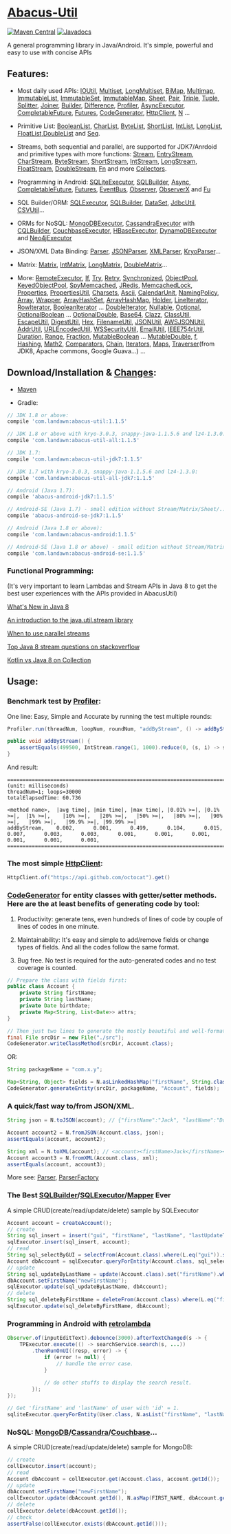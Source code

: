 # [Abacus-Util](http://www.landawn.com)

[![Maven Central](https://img.shields.io/maven-central/v/com.landawn/abacus-util.svg)](https://maven-badges.herokuapp.com/maven-central/com.landawn/abacus-util/)
[![Javadocs](https://www.javadoc.io/badge/com.landawn/abacus-util-all.svg)](https://www.javadoc.io/doc/com.landawn/abacus-util-all)

A general programming library in Java/Android. It's simple, powerful and easy to use with concise APIs

## Features:

* Most daily used APIs: [IOUtil][], [Multiset][], [LongMultiset][], [BiMap][], [Multimap][], [ImmutableList][], [ImmutableSet][], [ImmutableMap][], [Sheet][], [Pair][], [Triple][], [Tuple][], [Splitter][], [Joiner][], [Builder][], [Difference][], [Profiler][], [AsyncExecutor][], [CompletableFuture][], [Futures][], [CodeGenerator][], [HttpClient][], [N][] ...

* Primitive List: [BooleanList][], [CharList][], [ByteList][], [ShortList][], [IntList][], [LongList][], [FloatList][],[DoubleList][] and [Seq][].

* Streams, both sequential and parallel, are supported for JDK7/Anrdoid and primitive types with more functions: [Stream][], [EntryStream][], [CharStream][], [ByteStream][], [ShortStream][], [IntStream][], [LongStream][], [FloatStream][], [DoubleStream][], [Fn][] and more [Collectors][].

* Programming in Android: [SQLiteExecutor][], [SQLBuilder][], [Async][], [CompletableFuture][CompletableFuture_Android], [Futures][Futures_Android], [EventBus][], [Observer][], [ObserverX][] and [Fu][]

* SQL Builder/ORM: [SQLExecutor][], [SQLBuilder][], [DataSet][], [JdbcUtil][], [CSVUtil][]...

* ORMs for NoSQL: [MongoDBExecutor][], [CassandraExecutor][] with [CQLBuilder][], [CouchbaseExecutor][], [HBaseExecutor][], [DynamoDBExecutor][] and [Neo4jExecutor][]

* JSON/XML Data Binding: [Parser][], [JSONParser][], [XMLParser][], [KryoParser][]...

* Matrix: [Matrix][], [IntMatrix][], [LongMatrix][], [DoubleMatrix][]...

* More: [RemoteExecutor](https://static.javadoc.io/com.landawn/abacus-util-all/1.1.5/com/landawn/abacus/util/RemoteExecutor.html),
[If](https://static.javadoc.io/com.landawn/abacus-util-all/1.1.5/com/landawn/abacus/util/If.html),
[Try](https://static.javadoc.io/com.landawn/abacus-util-all/1.1.5/com/landawn/abacus/util/Try.html),
[Retry](https://static.javadoc.io/com.landawn/abacus-util-all/1.1.5/com/landawn/abacus/util/Retry.html),
[Synchronized](https://static.javadoc.io/com.landawn/abacus-util-all/1.1.5/com/landawn/abacus/util/Synchronized.html),
[ObjectPool](https://static.javadoc.io/com.landawn/abacus-util-all/1.1.5/com/landawn/abacus/pool/ObjectPool.html),
[KeyedObjectPool](https://static.javadoc.io/com.landawn/abacus-util-all/1.1.5/com/landawn/abacus/pool/KeyedObjectPool.html),
[SpyMemcached](https://static.javadoc.io/com.landawn/abacus-util-all/1.1.5/com/landawn/abacus/cache/SpyMemcached.html),
[JRedis](https://static.javadoc.io/com.landawn/abacus-util-all/1.1.5/com/landawn/abacus/cache/JRedis.html),
[MemcachedLock](https://static.javadoc.io/com.landawn/abacus-util-all/1.1.5/com/landawn/abacus/util/MemcachedLock.html),
[Properties](https://static.javadoc.io/com.landawn/abacus-util-all/1.1.5/com/landawn/abacus/util/Properties.html),
[PropertiesUtil](https://static.javadoc.io/com.landawn/abacus-util-all/1.1.5/com/landawn/abacus/util/PropertiesUtil.html),
[Charsets](https://static.javadoc.io/com.landawn/abacus-util-all/1.1.5/com/landawn/abacus/util/Charsets.html),
[Ascii](https://static.javadoc.io/com.landawn/abacus-util-all/1.1.5/com/landawn/abacus/util/Ascii.html),
[CalendarUnit](https://static.javadoc.io/com.landawn/abacus-util-all/1.1.5/com/landawn/abacus/util/CalendarUnit.html),
[NamingPolicy](https://static.javadoc.io/com.landawn/abacus-util-all/1.1.5/com/landawn/abacus/util/NamingPolicy.html),
[Array](https://static.javadoc.io/com.landawn/abacus-util-all/1.1.5/com/landawn/abacus/util/Array.html),
[Wrapper](https://static.javadoc.io/com.landawn/abacus-util-all/1.1.5/com/landawn/abacus/util/Wrapper.html),
[ArrayHashSet](https://static.javadoc.io/com.landawn/abacus-util-all/1.1.5/com/landawn/abacus/util/ArrayHashSet.html),
[ArrayHashMap](https://static.javadoc.io/com.landawn/abacus-util-all/1.1.5/com/landawn/abacus/util/ArrayHashMap.html),
[Holder](https://static.javadoc.io/com.landawn/abacus-util-all/1.1.5/com/landawn/abacus/util/Holder.html),
[LineIterator](https://static.javadoc.io/com.landawn/abacus-util-all/1.1.5/com/landawn/abacus/util/LineIterator.html),
[RowIterator](https://static.javadoc.io/com.landawn/abacus-util-all/1.1.5/com/landawn/abacus/util/RowIterator.html),
[BooleanIterator](https://static.javadoc.io/com.landawn/abacus-util-all/1.1.5/com/landawn/abacus/util/BooleanIterator.html)
...
[DoubleIterator](https://static.javadoc.io/com.landawn/abacus-util-all/1.1.5/com/landawn/abacus/util/DoubleIterator.html),
[Nullable](https://static.javadoc.io/com.landawn/abacus-util-all/1.1.5/com/landawn/abacus/util/Nullable.html),
[Optional](https://static.javadoc.io/com.landawn/abacus-util-all/1.1.5/com/landawn/abacus/util/Optional.html),
[OptionalBoolean](https://static.javadoc.io/com.landawn/abacus-util-all/1.1.5/com/landawn/abacus/util/OptionalBoolean.html)
...
[OptionalDouble](https://static.javadoc.io/com.landawn/abacus-util-all/1.1.5/com/landawn/abacus/util/OptionalDouble.html),
[Base64](https://static.javadoc.io/com.landawn/abacus-util-all/1.1.5/com/landawn/abacus/util/Base64.html),
[Clazz](https://static.javadoc.io/com.landawn/abacus-util-all/1.1.5/com/landawn/abacus/util/Clazz.html),
[ClassUtil](https://static.javadoc.io/com.landawn/abacus-util-all/1.1.5/com/landawn/abacus/util/ClassUtil.html),
[EscapeUtil](https://static.javadoc.io/com.landawn/abacus-util-all/1.1.5/com/landawn/abacus/util/EscapeUtil.html),
[DigestUtil](https://static.javadoc.io/com.landawn/abacus-util-all/1.1.5/com/landawn/abacus/util/DigestUtil.html),
[Hex](https://static.javadoc.io/com.landawn/abacus-util-all/1.1.5/com/landawn/abacus/util/Hex.html),
[FilenameUtil](https://static.javadoc.io/com.landawn/abacus-util-all/1.1.5/com/landawn/abacus/util/FilenameUtil.html),
[JSONUtil](https://static.javadoc.io/com.landawn/abacus-util-all/1.1.5/com/landawn/abacus/util/JSONUtil.html),
[AWSJSONUtil](https://static.javadoc.io/com.landawn/abacus-util-all/1.1.5/com/landawn/abacus/util/AWSJSONUtil.html),
[AddrUtil](https://static.javadoc.io/com.landawn/abacus-util-all/1.1.5/com/landawn/abacus/util/AddrUtil.html),
[URLEncodedUtil](https://static.javadoc.io/com.landawn/abacus-util-all/1.1.5/com/landawn/abacus/util/URLEncodedUtil.html),
[WSSecurityUtil](https://static.javadoc.io/com.landawn/abacus-util-all/1.1.5/com/landawn/abacus/util/WSSecurityUtil.html),
[EmailUtil](https://static.javadoc.io/com.landawn/abacus-util-all/1.1.5/com/landawn/abacus/util/EmailUtil.html),
[IEEE754rUtil](https://static.javadoc.io/com.landawn/abacus-util-all/1.1.5/com/landawn/abacus/util/IEEE754rUtil.html),
[Duration](https://static.javadoc.io/com.landawn/abacus-util-all/1.1.5/com/landawn/abacus/util/Duration.html),
[Range](https://static.javadoc.io/com.landawn/abacus-util-all/1.1.5/com/landawn/abacus/util/Range.html),
[Fraction](https://static.javadoc.io/com.landawn/abacus-util-all/1.1.5/com/landawn/abacus/util/Fraction.html),
[MutableBoolean](https://static.javadoc.io/com.landawn/abacus-util-all/1.1.5/com/landawn/abacus/util/MutableBoolean.html)
...
[MutableDouble](https://static.javadoc.io/com.landawn/abacus-util-all/1.1.5/com/landawn/abacus/util/MutableDouble.html),
[f](https://static.javadoc.io/com.landawn/abacus-util-all/1.1.5/com/landawn/abacus/util/f.html),
[Hashing](https://static.javadoc.io/com.landawn/abacus-util-all/1.1.5/com/landawn/abacus/hash/Hashing.html),
[Math2](https://static.javadoc.io/com.landawn/abacus-util-all/1.1.5/com/landawn/abacus/util/Math2.html),
[Comparators](https://static.javadoc.io/com.landawn/abacus-util-all/1.1.5/com/landawn/abacus/util/Comparators.html),
[Chain](https://static.javadoc.io/com.landawn/abacus-util-all/1.1.5/com/landawn/abacus/util/Chain.html),
[Iterators](https://static.javadoc.io/com.landawn/abacus-util-all/1.1.5/com/landawn/abacus/util/Iterators.html),
[Maps](https://static.javadoc.io/com.landawn/abacus-util-all/1.1.5/com/landawn/abacus/util/Maps.html),
[Traverser](https://static.javadoc.io/com.landawn/abacus-util-all/1.1.5/com/landawn/abacus/util/Traverser.html)(from JDK8, Apache commons, Google Guava...) ...


## Download/Installation & [Changes](https://github.com/landawn/AbacusUtil/blob/master/CHANGES.md):

* [Maven](http://search.maven.org/#search%7Cga%7C1%7Cg%3A%22com.landawn%22)

* Gradle:
```gradle
// JDK 1.8 or above:
compile 'com.landawn:abacus-util:1.1.5'

// JDK 1.8 or above with kryo-3.0.3, snappy-java-1.1.5.6 and lz4-1.3.0:
compile 'com.landawn:abacus-util-all:1.1.5'

// JDK 1.7:
compile 'com.landawn:abacus-util-jdk7:1.1.5'

// JDK 1.7 with kryo-3.0.3, snappy-java-1.1.5.6 and lz4-1.3.0:
compile 'com.landawn:abacus-util-all-jdk7:1.1.5'

// Android (Java 1.7):
compile 'abacus-android-jdk7:1.1.5'

// Android-SE (Java 1.7) - small edition without Stream/Matrix/Sheet/...:
compile 'abacus-android-se-jdk7:1.1.5'

// Android (Java 1.8 or above):
compile 'com.landawn:abacus-android:1.1.5'

// Android-SE (Java 1.8 or above) - small edition without Stream/Matrix/Sheet/...:
compile 'com.landawn:abacus-android-se:1.1.5'
```
### Functional Programming:
(It's very important to learn Lambdas and Stream APIs in Java 8 to get the best user experiences with the APIs provided in AbacusUtil)

[What's New in Java 8](https://leanpub.com/whatsnewinjava8/read)

[An introduction to the java.util.stream library](https://www.ibm.com/developerworks/library/j-java-streams-1-brian-goetz/index.html)

[When to use parallel streams](http://gee.cs.oswego.edu/dl/html/StreamParallelGuidance.html)

[Top Java 8 stream questions on stackoverflow](./Top_java_8_stream_questions_so.md)

[Kotlin vs Java 8 on Collection](./Java_Kotlin.md)


## Usage:

### Benchmark test by [Profiler][]:

One line: Easy, Simple and Accurate by running the test multiple rounds:
```java
Profiler.run(threadNum, loopNum, roundNum, "addByStream", () -> addByStream()).printResult();

public void addByStream() {
    assertEquals(499500, IntStream.range(1, 1000).reduce(0, (s, i) -> s += i));
}

```
And result:
```
========================================================================================================================
(unit: milliseconds)
threadNum=1; loops=30000
totalElapsedTime: 60.736

<method name>,  |avg time|, |min time|, |max time|, |0.01% >=|, |0.1% >=|,  |1% >=|,    |10% >=|,   |20% >=|,   |50% >=|,   |80% >=|,   |90% >=|,   |99% >=|,   |99.9% >=|, |99.99% >=|
addByStream,    0.002,      0.001,      0.499,      0.104,      0.015,      0.007,      0.003,      0.003,      0.001,      0.001,      0.001,      0.001,      0.001,      0.001,      
========================================================================================================================
```
### The most simple [HttpClient][]:

```java
HttpClient.of("https://api.github.com/octocat").get()
```

### [CodeGenerator](https://static.javadoc.io/com.landawn/abacus-util-all/1.1.5/com/landawn/abacus/util/CodeGenerator.html) for entity classes with getter/setter methods. Here are the at least benefits of generating code by tool:

1. Productivity: generate tens, even hundreds of lines of code by couple of lines of codes in one minute.

2. Maintainability: It's easy and simple to add/remove fields or change types of fields. And all the codes follow the same format.

3. Bug free. No test is required for the auto-generated codes and no test coverage is counted. 

```java
// Prepare the class with fields first:
public class Account {
    private String firstName;
    private String lastName;
    private Date birthdate;
    private Map<String, List<Date>> attrs;
}

// Then just two lines to generate the mostly beautiful and well-formatted entity class:
final File srcDir = new File("./src");
CodeGenerator.writeClassMethod(srcDir, Account.class);
```
OR:

```java
String packageName = "com.x.y";

Map<String, Object> fields = N.asLinkedHashMap("firstName", String.class, "lastName", String.class, "birthdate", Date.class, "attrs", "Map<String, List<java.sql.Date>>");
CodeGenerator.generateEntity(srcDir, packageName, "Account", fields);
```

### A quick/fast way to/from JSON/XML.
```java
String json = N.toJSON(account); // {"firstName":"Jack", "lastName":"Do", "birthDate":1495815803177}

Account account2 = N.fromJSON(Account.class, json);
assertEquals(account, account2);

String xml = N.toXML(account); // <account><firstName>Jack</firstName><lastName>Do</lastName><birthDate>1495815803177</birthDate></account>
Account account3 = N.fromXML(Account.class, xml);
assertEquals(account, account3);
```

More see: [Parser](https://static.javadoc.io/com.landawn/abacus-util-all/1.1.5/com/landawn/abacus/parser/Parser.html), [ParserFactory](https://static.javadoc.io/com.landawn/abacus-util-all/1.1.5/com/landawn/abacus/parser/ParserFactory.html)

### The Best [SQLBuilder][]/[SQLExecutor][]/[Mapper] Ever
A simple CRUD(create/read/update/delete) sample by SQLExecutor

```java
Account account = createAccount();
// create
String sql_insert = insert("gui", "firstName", "lastName", "lastUpdateTime").into(Account.class).sql();
sqlExecutor.insert(sql_insert, account);
// read
String sql_selectByGUI = selectFrom(Account.class).where(L.eq("gui")).sql();
Account dbAccount = sqlExecutor.queryForEntity(Account.class, sql_selectByGUI, account);
// update
String sql_updateByLastName = update(Account.class).set("firstName").where(L.eq("lastName")).sql();
dbAccount.setFirstName("newFirstName");
sqlExecutor.update(sql_updateByLastName, dbAccount);
// delete
String sql_deleteByFirstName = deleteFrom(Account.class).where(L.eq("firstName)).sql();
sqlExecutor.update(sql_deleteByFirstName, dbAccount);
```

### Programming in Android with [retrolambda](https://github.com/orfjackal/retrolambda)

```java
Observer.of(inputEditText).debounce(3000).afterTextChanged(s -> {
    TPExecutor.execute(() -> searchService.search(s, ...))
        .thenRunOnUI((resp, error) -> {
            if (error != null) {
                // handle the error case.
            }
            
            // do other stuffs to display the search result.            
        });
});

// Get 'firstName' and 'lastName' of user with 'id' = 1.             
sqliteExecutor.queryForEntity(User.class, N.asList("firstName", "lastName"), eq("id", 1));
```

### NoSQL: [MongoDB][MongoDBExecutor]/[Cassandra][CassandraExecutor]/[Couchbase][CouchbaseExecutor]...
A simple CRUD(create/read/update/delete) sample for MongoDB:
```java
// create
collExecutor.insert(account);
// read
Account dbAccount = collExecutor.get(Account.class, account.getId());
// update
dbAccount.setFirstName("newFirstName");
collExecutor.update(dbAccount.getId(), N.asMap(FIRST_NAME, dbAccount.getFirstName()));
// delete
collExecutor.delete(dbAccount.getId());
// check
assertFalse(collExecutor.exists(dbAccount.getId()));
```


[IOUtil]: https://static.javadoc.io/com.landawn/abacus-util-all/1.1.5/com/landawn/abacus/util/IOUtil.html
[Multiset]: https://static.javadoc.io/com.landawn/abacus-util-all/1.1.5/com/landawn/abacus/util/Multiset.html
[LongMultiset]: https://static.javadoc.io/com.landawn/abacus-util-all/1.1.5/com/landawn/abacus/util/LongMultiset.html
[BiMap]: https://static.javadoc.io/com.landawn/abacus-util-all/1.1.5/com/landawn/abacus/util/BiMap.html
[Multimap]: https://static.javadoc.io/com.landawn/abacus-util-all/1.1.5/com/landawn/abacus/util/Multimap.html
[ImmutableList]: https://static.javadoc.io/com.landawn/abacus-util-all/1.1.5/com/landawn/abacus/util/ImmutableList.html
[ImmutableSet]: https://static.javadoc.io/com.landawn/abacus-util-all/1.1.5/com/landawn/abacus/util/ImmutableSet.html
[ImmutableMap]: https://static.javadoc.io/com.landawn/abacus-util-all/1.1.5/com/landawn/abacus/util/ImmutableMap.html
[Sheet]: https://static.javadoc.io/com.landawn/abacus-util-all/1.1.5/com/landawn/abacus/util/Sheet.html
[Pair]: https://static.javadoc.io/com.landawn/abacus-util-all/1.1.5/com/landawn/abacus/util/Pair.html
[Triple]: https://static.javadoc.io/com.landawn/abacus-util-all/1.1.5/com/landawn/abacus/util/Triple.html
[Tuple]: https://static.javadoc.io/com.landawn/abacus-util-all/1.1.5/com/landawn/abacus/util/Tuple.html
[Splitter]: https://static.javadoc.io/com.landawn/abacus-util-all/1.1.5/com/landawn/abacus/util/Splitter.html
[Joiner]: https://static.javadoc.io/com.landawn/abacus-util-all/1.1.5/com/landawn/abacus/util/Joiner.html
[Builder]: https://static.javadoc.io/com.landawn/abacus-util-all/1.1.5/com/landawn/abacus/util/Builder.html
[Difference]: https://static.javadoc.io/com.landawn/abacus-util-all/1.1.5/com/landawn/abacus/util/Difference.html
[Profiler]: https://static.javadoc.io/com.landawn/abacus-util-all/1.1.5/com/landawn/abacus/util/Profiler.html
[AsyncExecutor]: https://static.javadoc.io/com.landawn/abacus-util-all/1.1.5/com/landawn/abacus/util/AsyncExecutor.html
[CompletableFuture]: https://static.javadoc.io/com.landawn/abacus-util-all/1.1.5/com/landawn/abacus/util/CompletableFuture.html
[Futures]: https://static.javadoc.io/com.landawn/abacus-util-all/1.1.5/com/landawn/abacus/util/Futures.html
[CodeGenerator]: https://static.javadoc.io/com.landawn/abacus-util-all/1.1.5/com/landawn/abacus/util/CodeGenerator.html
[HttpClient]: https://static.javadoc.io/com.landawn/abacus-util-all/1.1.5/com/landawn/abacus/http/HttpClient.html
[N]:https://static.javadoc.io/com.landawn/abacus-util-all/1.1.5/com/landawn/abacus/util/N.html

[BooleanList]: https://static.javadoc.io/com.landawn/abacus-util-all/1.1.5/com/landawn/abacus/util/BooleanList.html
[CharList]: https://static.javadoc.io/com.landawn/abacus-util-all/1.1.5/com/landawn/abacus/util/CharList.html
[ByteList]: https://static.javadoc.io/com.landawn/abacus-util-all/1.1.5/com/landawn/abacus/util/ByteList.html
[ShortList]: https://static.javadoc.io/com.landawn/abacus-util-all/1.1.5/com/landawn/abacus/util/ShortList.html
[IntList]: https://static.javadoc.io/com.landawn/abacus-util-all/1.1.5/com/landawn/abacus/util/IntList.html
[LongList]: https://static.javadoc.io/com.landawn/abacus-util-all/1.1.5/com/landawn/abacus/util/LongList.html
[FloatList]: https://static.javadoc.io/com.landawn/abacus-util-all/1.1.5/com/landawn/abacus/util/FloatList.html
[DoubleList]: https://static.javadoc.io/com.landawn/abacus-util-all/1.1.5/com/landawn/abacus/util/DoubleList.html
[Seq]: https://static.javadoc.io/com.landawn/abacus-util-all/1.1.5/com/landawn/abacus/util/Seq.html

[Stream]: https://static.javadoc.io/com.landawn/abacus-util-all/1.1.5/com/landawn/abacus/util/stream/Stream.html
[EntryStream]: https://static.javadoc.io/com.landawn/abacus-util-all/1.1.5/com/landawn/abacus/util/stream/EntryStream.html
[CharStream]: https://static.javadoc.io/com.landawn/abacus-util-all/1.1.5/com/landawn/abacus/util/stream/CharStream.html
[ByteStream]: https://static.javadoc.io/com.landawn/abacus-util-all/1.1.5/com/landawn/abacus/util/stream/ByteStream.html
[ShortStream]: https://static.javadoc.io/com.landawn/abacus-util-all/1.1.5/com/landawn/abacus/util/stream/ShortStream.html
[IntStream]: https://static.javadoc.io/com.landawn/abacus-util-all/1.1.5/com/landawn/abacus/util/stream/IntStream.html
[LongStream]: https://static.javadoc.io/com.landawn/abacus-util-all/1.1.5/com/landawn/abacus/util/stream/LongStream.html
[FloatStream]: https://static.javadoc.io/com.landawn/abacus-util-all/1.1.5/com/landawn/abacus/util/stream/FloatStream.html
[DoubleStream]: https://static.javadoc.io/com.landawn/abacus-util-all/1.1.5/com/landawn/abacus/util/stream/DoubleStream.html
[Fn]: https://static.javadoc.io/com.landawn/abacus-util-all/1.1.5/com/landawn/abacus/util/Fn.html
[Collectors]: https://static.javadoc.io/com.landawn/abacus-util-all/1.1.5/com/landawn/abacus/util/stream/Collectors.html

[SQLiteExecutor]: https://static.javadoc.io/com.landawn/abacus-util-all/1.1.5/com/landawn/abacus/android/util/SQLiteExecutor.html
[SQLBuilder]: https://static.javadoc.io/com.landawn/abacus-util-all/1.1.5/com/landawn/abacus/util/SQLBuilder.html
[Async]: https://static.javadoc.io/com.landawn/abacus-util-all/1.1.5/com/landawn/abacus/android/util/Async.html
[CompletableFuture_Android]: https://static.javadoc.io/com.landawn/abacus-util-all/1.1.5/com/landawn/abacus/android/util/CompletableFuture.html
[Futures_Android]: https://static.javadoc.io/com.landawn/abacus-util-all/1.1.5/com/landawn/abacus/android/util/Futures.html
[EventBus]: https://static.javadoc.io/com.landawn/abacus-util-all/1.1.5/com/landawn/abacus/eventBus/EventBus.html
[Observer]: https://static.javadoc.io/com.landawn/abacus-util-all/1.1.5/com/landawn/abacus/android/util/Observer.html
[ObserverX]: https://static.javadoc.io/com.landawn/abacus-util-all/1.1.5/com/landawn/abacus/android/util/ObserverX.html
[Fu]: https://static.javadoc.io/com.landawn/abacus-util-all/1.1.5/com/landawn/abacus/android/util/Fu.html

[SQLExecutor]: https://static.javadoc.io/com.landawn/abacus-util-all/1.1.5/com/landawn/abacus/util/SQLExecutor.html
[Mapper]: https://static.javadoc.io/com.landawn/abacus-util-all/1.1.5/com/landawn/abacus/util/SQLExecutor.Mapper.html
[SQLBuilder]: https://static.javadoc.io/com.landawn/abacus-util-all/1.1.5/com/landawn/abacus/util/SQLBuilder.html
[DataSet]: https://static.javadoc.io/com.landawn/abacus-util-all/1.1.5/com/landawn/abacus/DataSet.html
[JdbcUtil]: https://static.javadoc.io/com.landawn/abacus-util-all/1.1.5/com/landawn/abacus/util/JdbcUtil.html
[CSVUtil]: https://static.javadoc.io/com.landawn/abacus-util-all/1.1.5/com/landawn/abacus/util/CSVUtil.html

[MongoDBExecutor]: https://static.javadoc.io/com.landawn/abacus-util-all/1.1.5/com/landawn/abacus/util/MongoDBExecutor.html
[CassandraExecutor]: https://static.javadoc.io/com.landawn/abacus-util-all/1.1.5/com/landawn/abacus/util/CassandraExecutor.html
[CQLBuilder]: https://static.javadoc.io/com.landawn/abacus-util-all/1.1.5/com/landawn/abacus/util/CQLBuilder.html
[CouchbaseExecutor]: https://static.javadoc.io/com.landawn/abacus-util-all/1.1.5/com/landawn/abacus/util/CouchbaseExecutor.html
[HBaseExecutor]: https://static.javadoc.io/com.landawn/abacus-util-all/1.1.5/com/landawn/abacus/util/HBaseExecutor.html
[DynamoDBExecutor]: https://static.javadoc.io/com.landawn/abacus-util-all/1.1.5/com/landawn/abacus/util/DynamoDBExecutor.html
[Neo4jExecutor]: https://static.javadoc.io/com.landawn/abacus-util-all/1.1.5/com/landawn/abacus/util/Neo4jExecutor.html

[Parser]: https://static.javadoc.io/com.landawn/abacus-util-all/1.1.5/com/landawn/abacus/parser/Parser.html
[JSONParser]: https://static.javadoc.io/com.landawn/abacus-util-all/1.1.5/com/landawn/abacus/parser/JSONParser.html
[XMLParser]: https://static.javadoc.io/com.landawn/abacus-util-all/1.1.5/com/landawn/abacus/parser/XMLParser.html
[KryoParser]: https://static.javadoc.io/com.landawn/abacus-util-all/1.1.5/com/landawn/abacus/parser/KryoParser.html

[Matrix]: https://static.javadoc.io/com.landawn/abacus-util-all/1.1.5/com/landawn/abacus/util/Matrix.html
[IntMatrix]: https://static.javadoc.io/com.landawn/abacus-util-all/1.1.5/com/landawn/abacus/util/IntMatrix.html
[LongMatrix]: https://static.javadoc.io/com.landawn/abacus-util-all/1.1.5/com/landawn/abacus/util/LongMatrix.html
[DoubleMatrix]: https://static.javadoc.io/com.landawn/abacus-util-all/1.1.5/com/landawn/abacus/util/DoubleMatrix.html
